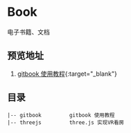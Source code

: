 # Book

电子书籍、文档

## 预览地址
1. [gitbook 使用教程](https://fejason.github.io/book/gitbook/_book){:target="_blank"}

## 目录
```
|-- gitbook         gitbook 使用教程
|-- threejs         three.js 实现VR看房

```